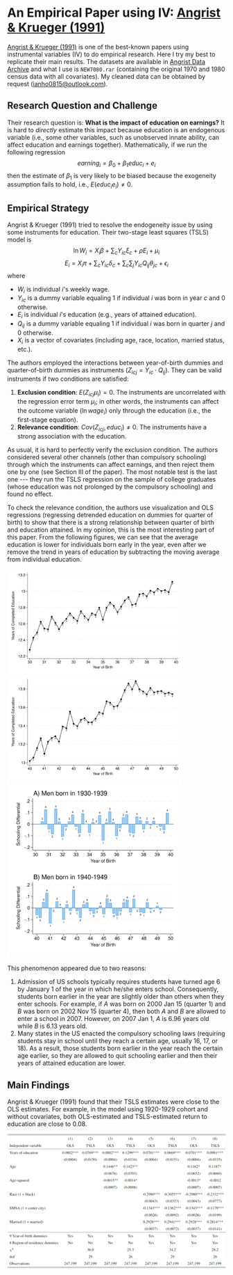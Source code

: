 # An Empirical Paper using IV: [Angrist & Krueger (1991)](https://doi.org/10.2307/2937954)
[Angrist & Krueger (1991)](https://doi.org/10.2307/2937954) is one of the best-known papers using instrumental variables (IV) to do empirical research. Here I try my best to replicate their main results. The datasets are available in [Angrist Data Archive](https://economics.mit.edu/people/faculty/josh-angrist/angrist-data-archive) and what I use is `NEW7080.rar` (containing the original 1970 and 1980 census data with all covariates). My cleaned data can be obtained by request ([ianho0815@outlook.com](mailto:ianho0815@outlook.com?subject=[GitHub]%20AK1991)). 

## Research Question and Challenge
Their research question is: **What is the impact of education on earnings?** It is hard to *directly* estimate this impact because education is an endogenous variable (i.e., some other variables, such as unobserved innate ability, can affect education and earnings together). Mathematically, if we run the following regression
$$earning_i = \beta_0 + \beta_1 educ_i + e_i$$
then the estimate of $\beta_1$ is very likely to be biased because the exogeneity assumption fails to hold, i.e., $E(educ_i e_i) \neq 0$.

## Empirical Strategy
Angrist & Krueger (1991) tried to resolve the endogeneity issue by using some instruments for education. Their two-stage least squares (TSLS) model is
$$\ln W_i = X_i \beta + \sum_c Y_{ic} \xi_c + \rho E_i + \mu_i$$
$$E_i = X_i \pi + \sum_c Y_{ic} \delta_c + \sum_c \sum_j Y_{ic} Q_{ij} \theta_{jc} + \epsilon_i$$
where
  * $W_i$ is individual $i$'s weekly wage.
  * $Y_{ic}$ is a dummy variable equaling 1 if individual $i$ was born in year $c$ and 0 otherwise.
  * $E_i$ is individual $i$'s education (e.g., years of attained education).
  * $Q_{ij}$ is a dummy variable equaling 1 if individual $i$ was born in quarter $j$ and 0 otherwise.
  * $X_i$ is a vector of covariates (including age, race, location, married status, etc.).

The authors employed the interactions between year-of-birth dummies and quarter-of-birth dummies as instruments ($Z_{icj} = Y_{ic} \cdot Q_{ij}$). They can be valid instruments if two conditions are satisfied:
  1. **Exclusion condition**: $E(Z_{icj} \mu_i) = 0$. The instruments are uncorrelated with the regression error term $\mu_i$; in other words, the instruments can affect the outcome variable ($\ln wage_i$) only through the education (i.e., the first-stage equation).
  2. **Relevance condition**: $Cov(Z_{icj}, educ_i) \neq 0$. The instruments have a strong association with the education.

As usual, it is hard to perfectly verify the exclusion condition. The authors considered several other channels (other than compulsory schooling) through which the instruments can affect earnings, and then reject them one by one (see Section III of the paper). The most notable test is the last one --- they run the TSLS regression on the sample of college graduates (whose education was not prolonged by the compulsory schooling) and found no effect.

To check the relevance condition, the authors use visualization and OLS regressions (regressing detrended education on dummies for quarter of birth) to show that there is a strong relationship between quarter of birth and education attained. In my opinion, this is the most interesting part of this paper. From the following figures, we can see that the average education is lower for individuals born early in the year, even after we remove the trend in years of education by subtracting the moving average from individual education.

<img src="./Figures/Figure_1.svg" title="Years of Education and Season of Birth for Men Born 1930-1939, 1980 Census" alt="Years of Education and Season of Birth for Men Born 1930-1939, 1980 Census" style="width:80%"/>
<br>
<img src="./Figures/Figure_2.svg" title="Years of Education and Season of Birth for Men Born 1940-1949, 1980 Census" alt="Years of Education and Season of Birth for Men Born 1940-1949, 1980 Census" style="width:80%"/>
<br>
<img src="./Figures/Figure_4.svg" title="Years of Schooling (Deviation from Moving Average) and Season of Birth for Men Born 1930-1949, 1980 Census" alt="Years of Schooling (Deviation from Moving Average) and Season of Birth for Men Born 1930-1949, 1980 Census" style="width:80%"/>

This phenomenon appeared due to two reasons:
  1. Admission of US schools typically requires students have turned age 6 by January 1 of the year in which he/she enters school. Consequently, students born earlier in the year are slightly older than others when they enter schools. For example, if *A* was born on 2000 Jan 15 (quarter 1) and *B* was born on 2002 Nov 15 (quarter 4), then both *A* and *B* are allowed to enter a school in 2007. However, on 2007 Jan 1, *A* is 6.96 years old while *B* is 6.13 years old.
  2. Many states in the US enacted the compulsory schooling laws (requiring students stay in school until they reach a certain age, usually 16, 17, or 18). As a result, those students born earlier in the year reach the certain age earlier, so they are allowed to quit schooling earlier and then their years of attained education are lower.

## Main Findings
Angrist & Krueger (1991) found that their TSLS estimates were close to the OLS estimates. For example, in the model using 1920-1929 cohort and without covariates, both OLS-estimated and TSLS-estimated return to education are close to 0.08.

<img src="./Tables/Table_4.png" title="OLS and TSLS Estimates of the Return to Education for Men Born 1920-1929, 1970 Census" alt="OLS and TSLS Estimates of the Return to Education for Men Born 1920-1929, 1970 Census" style="width:100%"/>
